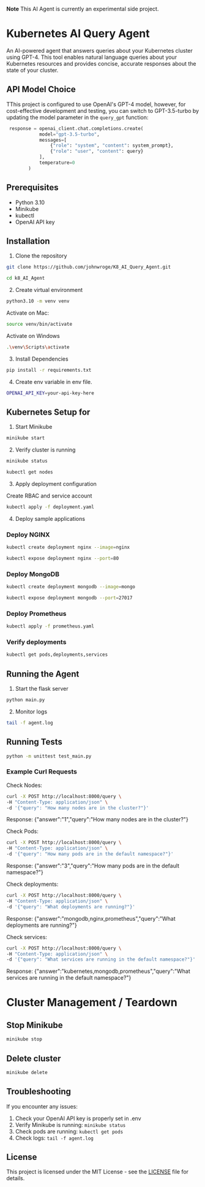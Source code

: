 
**Note** This AI Agent is currently an experimental side project. 

# Kubernetes AI Query Agent

An AI-powered agent that answers queries about your Kubernetes cluster using GPT-4. This tool enables natural language queries about your Kubernetes resources and provides concise, accurate responses about the state of your cluster.

## API Model Choice

TThis project is configured to use OpenAI's GPT-4 model, however, for cost-effective development and testing, you can switch to GPT-3.5-turbo by updating the model parameter in the `query_gpt` function:


```python
 response = openai_client.chat.completions.create(
            model="gpt-3.5-turbo", 
            messages=[
                {"role": "system", "content": system_prompt},
                {"role": "user", "content": query}
            ],
            temperature=0
        )
```


## Prerequisites
- Python 3.10
- Minikube
- kubectl
- OpenAI API key

## Installation

1. Clone the repository

```bash
git clone https://github.com/johnwroge/K8_AI_Query_Agent.git
```

```bash
cd k8_AI_Agent
```

2. Create virtual environment

```bash
python3.10 -m venv venv
```

Activate on Mac:

```bash
source venv/bin/activate
```

Activate on Windows

```bash
.\venv\Scripts\activate
```

3. Install Dependencies

```bash
pip install -r requirements.txt
```
4. Create env variable in env file. 

```bash
OPENAI_API_KEY=your-api-key-here
```

## Kubernetes Setup for 


1. Start Minikube

```bash
minikube start
```

2. Verify cluster is running

```bash
minikube status
```
```bash
kubectl get nodes
```

3. Apply deployment configuration

Create RBAC and service account
```bash
kubectl apply -f deployment.yaml
```

4. Deploy sample applications

### Deploy NGINX

```bash
kubectl create deployment nginx --image=nginx
```
```bash
kubectl expose deployment nginx --port=80
```

### Deploy MongoDB

```bash
kubectl create deployment mongodb --image=mongo
```
```bash
kubectl expose deployment mongodb --port=27017
```

### Deploy Prometheus

```bash
kubectl apply -f prometheus.yaml
```

### Verify deployments

```bash
kubectl get pods,deployments,services
```

## Running the Agent


1. Start the flask server

```bash
python main.py
```

2. Monitor logs

```bash
tail -f agent.log
```

## Running Tests

```bash
python -m unittest test_main.py
```


### Example Curl Requests

Check Nodes:

```bash
curl -X POST http://localhost:8000/query \
-H "Content-Type: application/json" \
-d '{"query": "How many nodes are in the cluster?"}'
```

Response: {"answer":"1","query":"How many nodes are in the cluster?"}

Check Pods:

```bash
curl -X POST http://localhost:8000/query \
-H "Content-Type: application/json" \
-d '{"query": "How many pods are in the default namespace?"}'
```

Response: {"answer":"3","query":"How many pods are in the default namespace?"}

Check deployments:

```bash
curl -X POST http://localhost:8000/query \
-H "Content-Type: application/json" \
-d '{"query": "What deployments are running?"}'
```

Response: {"answer":"mongodb,nginx,prometheus","query":"What deployments are running?"}

Check services:
```bash
curl -X POST http://localhost:8000/query \
-H "Content-Type: application/json" \
-d '{"query": "What services are running in the default namespace?"}'
```
Response: {"answer":"kubernetes,mongodb,prometheus","query":"What services are running in the default namespace?"}


# Cluster Management / Teardown 

## Stop Minikube

```bash
minikube stop
```

## Delete cluster

```bash
minikube delete
```

## Troubleshooting

If you encounter any issues:

1. Check your OpenAI API key is properly set in .env
2. Verify Minikube is running: `minikube status`
3. Check pods are running: `kubectl get pods`
4. Check logs: `tail -f agent.log`

## License

This project is licensed under the MIT License - see the [LICENSE](LICENSE) file for details.




